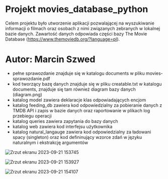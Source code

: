 # Projekt movies_database_python
Celem projektu było utworzenie aplikacji pozwalającej na wyszukiwanie informacji o filmach oraz osobach z nimi związanych zebranych w lokalnej bazie danych.
Zawartość danych odpowiada części bazy The Movie Database (https://www.themoviedb.org/?language=pl).

# Autor: Marcin Szwed

* pełne sprawozdanie znajduje się w katalogu documents w pliku movies-sprawozdanie.pdf
* kod tworzący bazę danych znajduje się w pliku creatable.txt w katalogu documents, znajduje się tam również diagram bazy danych (diagram.png)
* katalog model zawiera deklaracje klas odpowiadających encjom
* katalog feeding_db zawiera kod odpowiedzialny za pobieranie danych z TMDB API i zapis w bazie danych oraz raportowanie w plikach log przebiegu operacji
* katalog queries zawiera zapytania do bazy danych
* katalog web zawiera kod interfejsu użytkownika
* katalog natural_langauge zawiera kod odpowiedzialny za ładowani spacy (singleton) oraz kod defininujący wzorce zdań w języku naturalnym i ekstrakcję argumentów

![Zrzut ekranu 2023-09-21 153745](https://github.com/mrszwed/movies_database_python/assets/92521696/c2fec595-da65-4664-a5c1-8a0d1fda962a)

![Zrzut ekranu 2023-09-21 153927](https://github.com/mrszwed/movies_database_python/assets/92521696/bdc7857a-f391-437e-b740-f3dc19a61d74)

![Zrzut ekranu 2023-09-21 154107](https://github.com/mrszwed/movies_database_python/assets/92521696/6cf51c52-5878-4728-ac31-dd0b811bf439)

